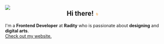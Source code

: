 <p align="center">
  <img align="left" width=200px src="https://user-images.githubusercontent.com/42357900/225605845-24552700-15cf-4a34-8731-aada01e90bdf.svg">

  ## Hi there! <img src="https://raw.githubusercontent.com/ginny100/ginny100/main/assets/waving-hand.webp" width="2%">

  I'm a **Frontend Developer** at **Radity** who is passionate about **designing** and **digital arts**.
  <br/>
  <a href="https://yunusemre.dev" target="_blank">Check out my website.</a>
</p>
